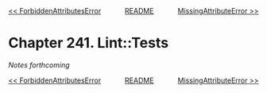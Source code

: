 <div>
<div style='float: left'><a href='ch240-forbiddenattributeserror.md'>&lt;&lt; ForbiddenAttributesError</a></div>
<div style='float: right'><a href='ch242-missingattributeerror.md'>MissingAttributeError &gt;&gt;</a></div>
<div style='float: inline-auto;text-align:center'><a href='README.md'>README</a></div>
<div style="clear: both"></div>
</div>

# Chapter 241. Lint::Tests

*Notes forthcoming*

<div>
<div style='float: left'><a href='ch240-forbiddenattributeserror.md'>&lt;&lt; ForbiddenAttributesError</a></div>
<div style='float: right'><a href='ch242-missingattributeerror.md'>MissingAttributeError &gt;&gt;</a></div>
<div style='float: inline-auto;text-align:center'><a href='README.md'>README</a></div>
<div style="clear: both"></div>
</div>